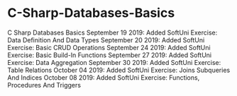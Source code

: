 # C-Sharp-Databases-Basics
C Sharp Databases Basics
September 19 2019: Added SoftUni Exercise: Data Definition And Data Types
September 20 2019: Added SoftUni Exercise: Basic CRUD Operations
September 24 2019: Added SoftUni Exercise: Basic Build-In Functions
September 27 2019: Added SoftUni Exercise: Data Aggregation
September 30 2019: Added SoftUni Exercise: Table Relations
October 04 2019: Added SoftUni Exercise: Joins Subqueries And Indices
October 08 2019: Added SoftUni Exercise: Functions, Procedures And Triggers
